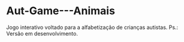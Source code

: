 # Aut-Game---Animais
Jogo interativo voltado para a alfabetização de crianças autistas. Ps.: Versão em desenvolvimento.
